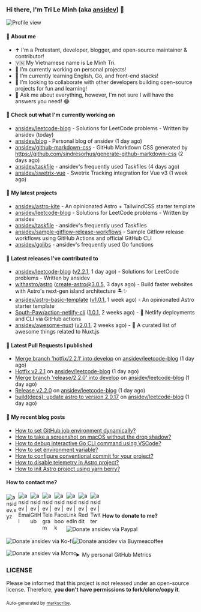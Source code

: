 ### Hi there, I'm Tri Le Minh (aka [ansidev][website]) 👋

<img src="https://komarev.com/ghpvc/?username=ansidev" alt="Profile view" />

#### 📕 About me

- ✝️ I'm a Protestant, developer, blogger, and open-source maintainer & contributor!
- 🇻🇳 My Vietnamese name is Le Minh Tri.
- 🔭 I’m currently working on personal projects!
- 🌱 I’m currently learning English, Go, and front-end stacks!
- 👯 I’m looking to collaborate with other developers building open-source projects for fun and learning!
- 💬 Ask me about everything, however, I'm not sure I will have the answers you need! 😂

#### 👷 Check out what I'm currently working on

- [ansidev/leetcode-blog](https://github.com/ansidev/leetcode-blog) - Solutions for LeetCode problems - Written by ansidev (today)
- [ansidev/blog](https://github.com/ansidev/blog) - Personal blog of ansidev (1 day ago)
- [ansidev/github-markdown-css](https://github.com/ansidev/github-markdown-css) - GitHub Markdown CSS generated by https://github.com/sindresorhus/generate-github-markdown-css (2 days ago)
- [ansidev/taskfile](https://github.com/ansidev/taskfile) - ansidev's frequently used Taskfiles (4 days ago)
- [ansidev/swetrix-vue](https://github.com/ansidev/swetrix-vue) - Swetrix Tracking integration for Vue v3 (1 week ago)

#### 🌱 My latest projects

- [ansidev/astro-kite](https://github.com/ansidev/astro-kite) - An opinionated Astro + TailwindCSS starter template
- [ansidev/leetcode-blog](https://github.com/ansidev/leetcode-blog) - Solutions for LeetCode problems - Written by ansidev
- [ansidev/taskfile](https://github.com/ansidev/taskfile) - ansidev's frequently used Taskfiles
- [ansidev/sample-gitflow-release-workflows](https://github.com/ansidev/sample-gitflow-release-workflows) - Sample Gitflow release workflows using GitHub Actions and official GitHub CLI
- [ansidev/golibs](https://github.com/ansidev/golibs) - ansidev's frequently used Go functions

#### 🔭 Latest releases I've contributed to

- [ansidev/leetcode-blog](https://github.com/ansidev/leetcode-blog) ([v2.2.1](https://github.com/ansidev/leetcode-blog/releases/tag/v2.2.1), 1 day ago) - Solutions for LeetCode problems - Written by ansidev
- [withastro/astro](https://github.com/withastro/astro) ([create-astro@3.0.5](https://github.com/withastro/astro/releases/tag/create-astro%403.0.5), 3 days ago) - Build faster websites with Astro's next-gen island architecture 🏝✨
- [ansidev/astro-basic-template](https://github.com/ansidev/astro-basic-template) ([v1.0.1](https://github.com/ansidev/astro-basic-template/releases/tag/v1.0.1), 1 week ago) - An opinionated Astro starter template
- [South-Paw/action-netlify-cli](https://github.com/South-Paw/action-netlify-cli) ([1.0.1](https://github.com/South-Paw/action-netlify-cli/releases/tag/1.0.1), 2 weeks ago) - 🙌 Netlify deployments and CLI via GitHub actions
- [ansidev/awesome-nuxt](https://github.com/ansidev/awesome-nuxt) ([v2.0.1](https://github.com/ansidev/awesome-nuxt/releases/tag/v2.0.1), 2 weeks ago) - 🎉 A curated list of awesome things related to Nuxt.js

#### 🔨 Latest Pull Requests I published

- [Merge branch 'hotfix/2.2.1' into develop](https://github.com/ansidev/leetcode-blog/pull/62) on [ansidev/leetcode-blog](https://github.com/ansidev/leetcode-blog) (1 day ago)
- [Hotfix v2.2.1](https://github.com/ansidev/leetcode-blog/pull/61) on [ansidev/leetcode-blog](https://github.com/ansidev/leetcode-blog) (1 day ago)
- [Merge branch 'release/2.2.0' into develop](https://github.com/ansidev/leetcode-blog/pull/60) on [ansidev/leetcode-blog](https://github.com/ansidev/leetcode-blog) (1 day ago)
- [Release v2.2.0](https://github.com/ansidev/leetcode-blog/pull/59) on [ansidev/leetcode-blog](https://github.com/ansidev/leetcode-blog) (1 day ago)
- [build(deps): update astro to version 2.0.17](https://github.com/ansidev/leetcode-blog/pull/58) on [ansidev/leetcode-blog](https://github.com/ansidev/leetcode-blog) (1 day ago)

#### 📜 My recent blog posts

<!-- BLOG-POST-LIST:START -->
- [How to set GitHub job environment dynamically?](https://ansidev.xyz/posts/2023-02-28-how-to-set-github-job-environment-dynamically)
- [How to take a screenshot on macOS without the drop shadow?](https://ansidev.xyz/posts/2023-02-17-how-to-take-a-screenshot-on-macos-without-the-drop-shadow)
- [How to debug interactive Go CLI command using VSCode?](https://ansidev.xyz/posts/2023-01-25-how-to-debug-interactive-go-cli-command-using-vscode)
- [How to set environment variable?](https://ansidev.xyz/posts/2023-02-02-how-to-set-environment-variable)
- [How to configure conventional commit for your project?](https://ansidev.xyz/posts/2022-12-31-how-to-configure-conventional-commit-for-your-project)
- [How to disable telemetry in Astro project?](https://ansidev.xyz/posts/2022-12-31-how-to-disable-astro-telemetry)
- [How to init Astro project using yarn berry?](https://ansidev.xyz/posts/2022-12-20-how-to-init-astro-project-using-yarn-berry)
<!-- BLOG-POST-LIST:END -->

#### How to contact me?

[<img align="left" width="32px" src="https://ansidev.xyz/pwa-192x192.png"                alt="ansidev.xyz" style="padding-top: 4px;" />][website]
<a href="mailto:ansidev@gmail.com">
 <img align="left" width="32px" src="https://img.icons8.com/fluency/32/gmail-new.png"    alt="ansidev | Email" />
</a>
[<img align="left" width="32px" src="https://img.icons8.com/fluency/32/github.png"       alt="ansidev | GitHub" />][github]
[<img align="left" width="32px" src="https://img.icons8.com/fluency/32/telegram-app.svg" alt="ansidev | Telegram" />][telegram]
[<img align="left" width="32px" src="https://img.icons8.com/fluency/32/facebook.svg"     alt="ansidev | Facebook" />][facebook]
[<img align="left" width="32px" src="https://img.icons8.com/fluency/32/linkedin.svg"     alt="ansidev | LinkedIn" />][linkedin]
[<img align="left" width="32px" src="https://img.icons8.com/fluency/32/reddit.svg"       alt="ansidev | Reddit" />][reddit]
[<img align="left" width="32px" src="https://img.icons8.com/fluency/32/twitter.svg"      alt="ansidev | Twitter" />][twitter]

<br/>
<br/>

#### How to donate to me?

[<img align="left" height="32px" src="https://www.paypalobjects.com/paypal-ui/logos/svg/paypal-color.svg"  alt="Donate ansidev via Paypal" />][paypal]
[<img align="left" height="32px" src="https://storage.ko-fi.com/cdn/brandasset/kofi_bg_tag_white.png"      alt="Donate ansidev via  Ko-fi" />][kofi]
[<img align="left" height="32px" src="https://cdn.buymeacoffee.com/buttons/v2/default-yellow.png"          alt="Donate ansidev via Buymeacoffee" />][buymeacoffee]
[<img align="left" height="32px" src="https://ansidev.xyz/imgs/momo_icon_rectangle_pinkbg_RGB.png"         alt="Donate ansidev via Momo" />][momo]

<br/>
<br/>

[website]: https://ansidev.xyz/?utm_source=github&utm_medium=readme
[email]: ansidev@gmail.com
[github]: https://github.com/ansidev
[facebook]: https://facebook.com/leminhtri.py
[telegram]: https://t.me/ansidev
[twitter]: https://twitter.com/ansidev
[linkedin]: https://linkedin.com/in/tri-le-minh-1b05bb51/
[reddit]: https://reddit.com/u/ansidev
[paypal]: https://paypal.me/ansidev
[kofi]: https://ko-fi.com/ansidev
[buymeacoffee]: https://buymeacoffee.com/ansidev
[momo]: https://me.momo.vn/ansidev

<br/>
<br/>

<details>
  <summary>My personal GitHub Metrics</summary>
  <br/>
  <img src="./github_metrics_01.svg" />
  <img src="./github_metrics_02.svg" />
</details>

### LICENSE

Please be informed that this project is not released under an open-source license. Therefore, **you don't have permissions to fork/clone/copy it**.

<sub>Auto-generated by [markscribe](https://github.com/muesli/markscribe).</sub>
